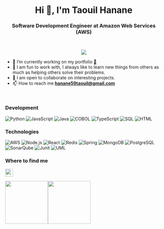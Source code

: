 
<h1 align="center">Hi 👋, I'm Taouil Hanane </h1>

<h3 align="center">Software Development Engineer at Amazon Web Services (AWS) </h3>
<br>

<p align="center">
   <img src="https://komarev.com/ghpvc/?username=hanane54&style=for-the-badge&color=0e75b6" />
<p>


- 🔭 I’m currently working on my portfolio <a href="#" target="_blank">👀</a>
- 🎈 I am fun to work with, I always like to learn new things from others as much as helping others solve their problems.
- 📂 I am open to collaborate on interesting projects.
- 📫 How to reach me **hanane59taouil@gmail.com**
   
<br>

### Development

![Python](https://img.shields.io/badge/-Python-000?&logo=Python)
![JavaScript](https://img.shields.io/badge/-JavaScript-000?&logo=JavaScript)
![Java](https://img.shields.io/badge/Java-000?logo=openjdk)
![COBOL](https://img.shields.io/badge/COBOL-000?logo=gnometerminal)
![TypeScript](https://img.shields.io/badge/-TypeScript-000?&logo=TypeScript)
![SQL](https://img.shields.io/badge/-SQL-000?&logo=MySQL)
![HTML](https://img.shields.io/badge/-HTML5-000?&logo=html5)

### Technologies

![AWS](https://img.shields.io/badge/-AWS-000?&logo=Amazon-AWS&logoColor=F90)
![Node.js](https://img.shields.io/badge/-Node.js-000?&logo=node.js)
![React](https://img.shields.io/badge/-React-000?&logo=React)
![Redis](https://img.shields.io/badge/-Redis-000?&logo=Redis)
![Spring](https://img.shields.io/badge/-Spring-000?&logo=Spring)
![MongoDB](https://img.shields.io/badge/-MongoDB-000?&logo=mongodb)
![PostgreSQL](https://img.shields.io/badge/-PostgreSQL-000?&logo=postgresql)
![SonarQube](https://img.shields.io/badge/-SonarQube-000?&logo=sonarqube)
![Junit](https://img.shields.io/badge/-Junit-000?&logo=junit5)
![UML](https://img.shields.io/badge/-UML-000?&logo=uml)

### Where to find me

<a href="[https://www.linkedin.com/in/hanane-t-b90106294/](https://www.linkedin.com/in/hanane-taouil-b90106294/)"><img src="https://img.shields.io/badge/linkedin-%230077B5.svg?&style=for-the-badge&logo=linkedin&logoColor=white" height=25></a> 


<a href="https://www.hanane54.com/"><img height="137px" src="https://github-readme-stats.vercel.app/api?username=hanane54&hide_title=true&hide_border=true&show_icons=true&include_all_commits=true&count_private=true&line_height=21&text_color=000&icon_color=000&bg_color=0,ea6161,ffc64d,fffc4d,52fa5a&theme=graywhite" /><!-- wi*quL3fcV --><img height="137px" src="https://github-readme-stats.vercel.app/api/top-langs/?username=hanane54&hide=html&hide_title=true&hide_border=true&layout=compact&langs_count=6&exclude_repo=comp426,Redventures-Movie-Quotes&text_color=000&icon_color=fff&bg_color=0,52fa5a,4dfcff,c64dff&theme=graywhite" /></a>



